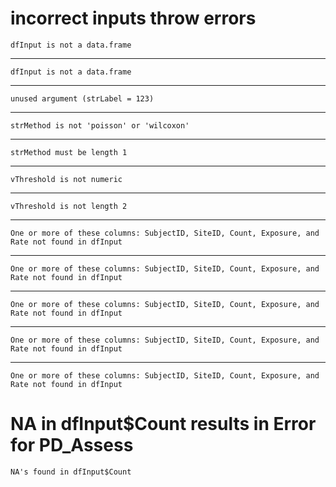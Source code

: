 # incorrect inputs throw errors

    dfInput is not a data.frame

---

    dfInput is not a data.frame

---

    unused argument (strLabel = 123)

---

    strMethod is not 'poisson' or 'wilcoxon'

---

    strMethod must be length 1

---

    vThreshold is not numeric

---

    vThreshold is not length 2

---

    One or more of these columns: SubjectID, SiteID, Count, Exposure, and Rate not found in dfInput

---

    One or more of these columns: SubjectID, SiteID, Count, Exposure, and Rate not found in dfInput

---

    One or more of these columns: SubjectID, SiteID, Count, Exposure, and Rate not found in dfInput

---

    One or more of these columns: SubjectID, SiteID, Count, Exposure, and Rate not found in dfInput

---

    One or more of these columns: SubjectID, SiteID, Count, Exposure, and Rate not found in dfInput

# NA in dfInput$Count results in Error for PD_Assess

    NA's found in dfInput$Count


